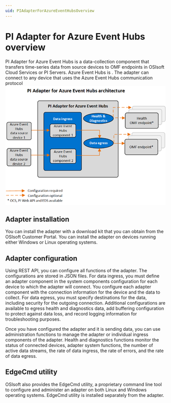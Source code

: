 ```yaml
---
uid: PIAdapterForAzureEventHubsOverview
---
```


# PI Adapter for Azure Event Hubs overview

PI Adapter for Azure Event Hubs is a data-collection component that transfers time-series data from source devices to OMF endpoints in OSIsoft Cloud Services or PI Servers. Azure Event Hubs is <!-- Insert content here -->. The adapter can connect to any device that uses the Azure Event Hubs communication protocol
![PI Adapter for Azure Event Hubs architecture](V1/images/pi-adapter-for-azure-event-hubs-architecture-diagram.png)

## Adapter installation

You can install the adapter with a download kit that you can obtain from the OSIsoft Customer Portal. You can install the adapter on devices running either Windows or Linux operating systems.

## Adapter configuration

Using REST API, you can configure all functions of the adapter. The configurations are stored in JSON files. For data ingress, you must define an adapter component in the system components configuration for each device to which the adapter will connect. You configure each adapter component with the connection information for the device and the data to collect. For data egress, you must specify destinations for the data, including security for the outgoing connection. Additional configurations are available to egress health and diagnostics data, add buffering configuration to protect against data loss, and record logging information for troubleshooting purposes.

Once you have configured the adapter and it is sending data, you can use administration functions to manage the adapter or individual ingress components of the adapter. Health and diagnostics functions monitor the status of connected devices, adapter system functions, the number of active data streams, the rate of data ingress, the rate of errors, and the rate of data egress.

## EdgeCmd utility

OSIsoft also provides the EdgeCmd utility, a proprietary command line tool to configure and administer an adapter on both Linux and Windows operating systems. EdgeCmd utility is installed separately from the adapter.
